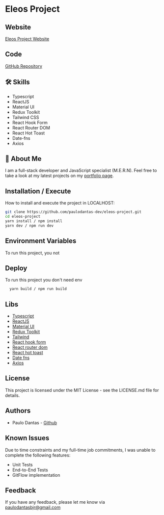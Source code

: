 # Eleos Project

## Website

[Eleos Project Website](https://eleos-project.vercel.app/users)

## Code

[GitHub Repository](https://github.com/paulodantas-dev/eleos-project)

## 🛠 Skills

- Typescript
- ReactJS
- Material UI
- Redux Toolkit
- Tailwind CSS
- React Hook Form
- React Router DOM
- React Hot Toast
- Date-fns
- Axios

## 🚀 About Me

I am a full-stack developer and JavaScript specialist (M.E.R.N). Feel free to take a look at my latest projects on my [portfolio page](https://portfolio-paulodantas-dev.vercel.app/).

## Installation / Execute

How to install and execute the project in LOCALHOST:

```bash
git clone https://github.com/paulodantas-dev/eleos-project.git
cd eleos-project
yarn install / npm install
yarn dev / npm run dev
```

## Environment Variables

To run this project, you not

## Deploy

To run this project you don't need env

```bash
  yarn build / npm run build
```

## Libs

- [Typescript](https://www.typescriptlang.org/)
- [ReactJS](https://legacy.reactjs.org/docs/getting-started.html)
- [Material UI](https://mui.com/material-ui/getting-started/)
- [Redux Toolkit](https://redux-toolkit.js.org/introduction/getting-started)
- [Tailwind](https://tailwindcss.com/docs/installation)
- [React hook form](https://react-hook-form.com/get-started)
- [React router dom](https://reactrouter.com/en/main/start/tutorial)
- [React hot toast](https://react-hot-toast.com/docs)
- [Date fns](https://date-fns.org/docs/Getting-Started)
- [Axios](https://axios-http.com/docs/intro)

## License

This project is licensed under the MIT License - see the LICENSE.md file for details.

## Authors

- Paulo Dantas - [Github](https://github.com/paulodantas-dev)

## Known Issues

Due to time constraints and my full-time job commitments, I was unable to complete the following features:

- Unit Tests
- End-to-End Tests
- GitFlow implementation

## Feedback

If you have any feedback, please let me know via paulodantasbjr@gmail.com
